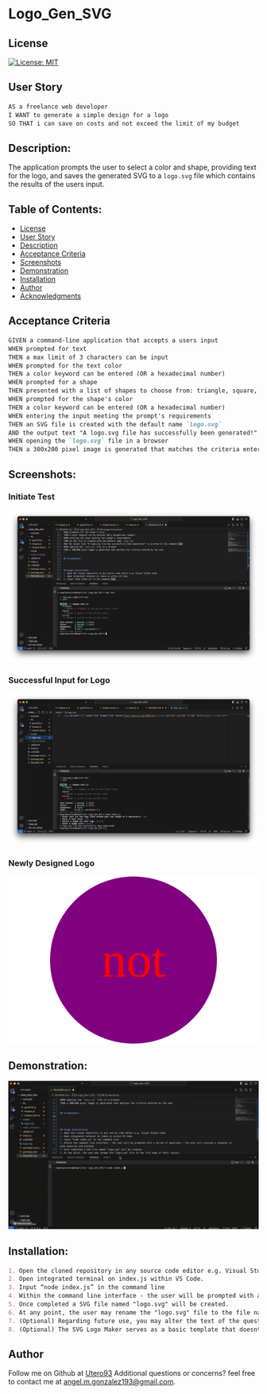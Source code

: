 # Logo_Gen_SVG

## License

[![License: MIT](https://img.shields.io/badge/License-MIT-yellow.svg)](https://opensource.org/licenses/MIT)

## User Story
```md
AS a freelance web developer
I WANT to generate a simple design for a logo 
SO THAT i can save on costs and not exceed the limit of my budget
```

## Description:
The application prompts the user to select a color and shape, providing text for the logo, and saves the generated SVG to a `logo.svg` file which contains the results of the users input. 

## Table of Contents:

- [License](#License)
- [User Story](#User-Story)
- [Description](#Description)
- [Acceptance Criteria](#Acceptance-Criteria)
- [Screenshots](#Screenshots)
- [Demonstration](#Demonstration)
- [Installation](#Installation)
- [Author](#Author)
- [Acknowledgments](#Acknowledgments)


## Acceptance Criteria
```md
GIVEN a command-line application that accepts a users input
WHEN prompted for text
THEN a max limit of 3 characters can be input
WHEN prompted for the text color
THEN a color keyword can be entered (OR a hexadecimal number)
WHEN prompted for a shape
THEN presented with a list of shapes to choose from: triangle, square, and circle
WHEN prompted for the shape's color
THEN a color keyword can be entered (OR a hexadecimal number)
WHEN entering the input meeting the prompt's requirements
THEN an SVG file is created with the default name `logo.svg`
AND the output text "A logo.svg file has successfully been generated!" is printed in the command line
WHEN opening the `logo.svg` file in a browser
THEN a 300x200 pixel image is generated that matches the criteria entered by the user
```

## Screenshots:

### Initiate Test
![Screenshot](./media/Screenshot1.png)
### Successful Input for Logo
![Screenshot](./media/Sceenshot2.png)
### Newly Designed Logo
![Screenshot](./media/logo.svg)

## Demonstration: 

![SVG Logo Generator](./media/Usage.gif)


## Installation:
```md
1. Open the cloned repository in any source code editor e.g. Visual Studio Code.
2. Open integrated terminal on index.js within VS Code.
3. Input “node index.js” in the command line
4. Within the command line interface - the user will be prompted with a series of questions - the user will provide a response to each question and proceed.
5. Once completed a SVG file named "logo.svg" will be created.
6. At any point, the user may rename the "logo.svg" file to the file name of their choice.
7. (Optional) Regarding future use, you may alter the text of the questions within the index.js to best suit their needs.
8. (Optional) The SVG Logo Maker serves as a basic template that doesnt limit any alterations to the files in order to create the best possible "logo.svg" file.
```

## Author

Follow me on Github at [Utero93](https://github.com/Utero93) Additional questions or concerns? feel free to contact me at angel.m.gonzalez193@gmail.com. 